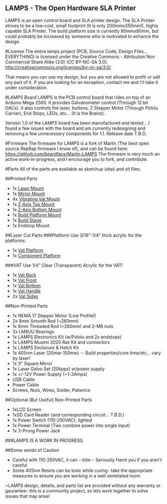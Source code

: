 LAMPS - The Open Hardware SLA Printer
-------------------------------------
LAMPS is an open control board and SLA printer design.  The SLA Printer strives to be a low-cost, small footprint (It is only 200mmx350mm!), highly capable SLA Printer. The build platform size is currently 80mmx80mm, but could probably be increased by someone who is motivated to enhance the design.

#License
The entire lamps project (PCB, Source Code, Design Files... EVERYTHING) is licensed under the Creative Commons - Attribution Non Commercial Share Alike (3.0) (CC BY-NC-SA 3.0). http://creativecommons.org/licenses/by-nc-sa/3.0/

That means you can use my design, but you are not allowed to profit or sell any part of it.  If you are looking for an exception, contact me and I'll take it under consideration.

#LAMPS Board
LAMPS is the PCB control board that rides on top of an Arduino Mega 2560.  It provides Galvanometer control (Through 12 bit DACs).  It also controls the laser, buttons, Z Stepper Motor (Through Pololu Carrier), End Stops, LEDs, etc...  (It is the Brainz).

Version 1.0 of the LAMPS board has been manufactured and tested... I found a few issues with the board and am currently redesigning and removing a few unnecessary components for 1.1. Release date T.B.D.

#Firmware
The firmware for LAMPS is a fork of Marlin (The best open source RepRap firmware I know of), and can be found here: https://github.com/beardface/Marlin-LAMPS
The firmware is very much an active work-in-progress, and I encourage you to fork, and contribute.

#Parts
All of the parts are available as sketchup (skp) and stl files.

##Printed Parts
* 1x [Laser Mount](https://github.com/beardface/LAMPS/blob/master/parts/lasermount.stl)
* 1x [Mirror Mount](https://github.com/beardface/LAMPS/blob/master/parts/mirrormount.stl)
* 4x [Vibrating Vat Mount](https://github.com/beardface/LAMPS/blob/master/parts/vibrating_vat_mount.stl)
* 1x [Z-Axis Top Mount](https://github.com/beardface/LAMPS/blob/master/parts/z_top_mount.stl)
* 1x [Z-Axis Bottom Mount](https://github.com/beardface/LAMPS/blob/master/parts/z_bottom_mount.stl)
* 1x [Build Platform Mount](https://github.com/beardface/LAMPS/blob/master/parts/platform_mount.stl)
* 1x [Build Stage](https://github.com/beardface/LAMPS/blob/master/parts/build_platform_connector.stl)
* 1x Endstop Mount

##Laser Cut Parts
###Platform
Use 3/16"-1/4" thick acrylic for the platforms.
* 1x [Vat Platform](https://github.com/beardface/LAMPS/blob/master/parts/top_platform.svg)
* 1x [Component Platform](https://github.com/beardface/LAMPS/blob/master/parts/bottom_platform.svg)

###VAT
Use 1/4" Clear (Transparent) Acrylic for the VAT!
* 1x [Vat Back](https://github.com/beardface/LAMPS/blob/master/parts/vat_design/vat_back.svg)
* 1x [Vat Front](https://github.com/beardface/LAMPS/blob/master/parts/vat_design/vat_front.svg)
* 1x [Vat Bottom](https://github.com/beardface/LAMPS/blob/master/parts/vat_design/vat_bottom.svg)
* 1x [Vat Handle](https://github.com/beardface/LAMPS/blob/master/parts/vat_design/vat_handle.svg)
* 2x [Vat Sides](https://github.com/beardface/LAMPS/blob/master/parts/vat_design/vat_side.svg)

##Non-Printed Parts
* 1x NEMA 17 Stepper Motor (Low Profile!)
* 2x 8mm Smooth Rod (~260mm)
* 1x 8mm Threaded Rod (~260mm) and 2-M8 nuts
* 2x LM8UU Bearings
* 1x LAMPS Electronics Kit (w/Pololu and 2x endstops)
* 1x LAMPS Musimi 2020 Rail Kit and connectors
* 1x LAMPS Enclsoure & Hatch Kit
* 1x 405nm Laser (20mw-150mw) -- Build properties/cure time/etc... vary by laser!
* 1x 3" Square Mirror
* 1x Laser Galvo Set (20kpps) w/power supply
* 1x +/-12V Power Supply (~1-3Amps)
* USB Cable
* Power Cable
* Screws, Nuts, Wires, Solder, Patience

##Optional (But Useful) Non-Printed Parts
* 1xLCD Screen
* 1xSD Card Reader (and corresponding circuit... T.B.D.)
* 1x Power Switch (110-250VAC), lighted
* 1x Power Terminal (Two combine power into single input)
* 1x 3-Prong Power Jack
 
###LAMPS IS A WORK IN PROGRESS.

##Some words of Caution
* Careful with 110-250VAC, it can --bite-- Seriously Harm you if you aren't careful
* Some 405nm Resins can be toxic while curing- take the appropriate measures to ensure you are working in a well ventelated room

~LAMPS design, details, and parts list are provided without any warranty or gaurantee- this is a community project, so lets work together to solve issues that may arise!
